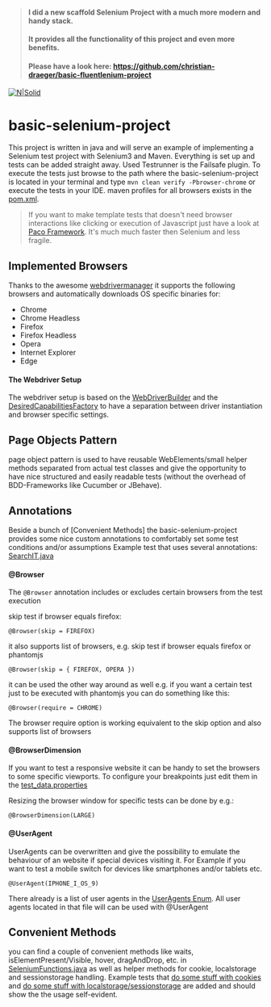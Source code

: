 >#### I did a new scaffold Selenium Project with a much more modern and handy stack. 
>#### It provides all the functionality of this project and even more benefits.
>#### Please have a look here: https://github.com/christian-draeger/basic-fluentlenium-project


[![N|Solid](https://api.travis-ci.org/christian-draeger/basic-selenium-project.svg?branch=master)](https://travis-ci.org/christian-draeger/basic-selenium-project)

# basic-selenium-project
This project is written in java and will serve an example of implementing a Selenium test project with Selenium3 and Maven.
Everything is set up and tests can be added straight away.
Used Testrunner is the Failsafe plugin.
To execute the tests just browse to the path where the basic-selenium-project is located in your terminal and type `mvn clean verify -Pbrowser-chrome` or execute the tests in your IDE. maven profiles for all browsers exists in the [pom.xml](https://github.com/christian-draeger/basic-selenium-project/blob/master/pom.xml).

>If you want to make template tests that doesn't need browser interactions like clicking or execution of Javascript just have a look at [Paco Framework](https://github.com/christian-draeger/page-content-tester). It's much much faster then Selenium and less fragile.

## Implemented Browsers
Thanks to the awesome [webdrivermanager](https://github.com/bonigarcia/webdrivermanager) it supports the following browsers and automatically downloads OS specific binaries for:
* Chrome
* Chrome Headless
* Firefox
* Firefox Headless
* Opera
* Internet Explorer
* Edge

#### The Webdriver Setup
The webdriver setup is based on the [WebDriverBuilder](https://github.com/christian-draeger/basic-selenium-project/blob/master/src/main/java/selenium/driver/WebDriverBuilder.java) and the [DesiredCapabilitiesFactory](https://github.com/christian-draeger/basic-selenium-project/blob/master/src/main/java/selenium/driver/DesiredCapabilitiesFactory.java)
to have a separation between driver instantiation and browser specific settings.

## Page Objects Pattern
page object pattern is used to have reusable WebElements/small helper methods separated from actual test classes and give the opportunity to have nice structured and easily readable tests (without the overhead of BDD-Frameworks like Cucumber or JBehave).

## Annotations
Beside a bunch of [Convenient Methods] the basic-selenium-project provides some nice custom annotations to comfortably set some test conditions and/or assumptions
Example test that uses several annotations: [SearchIT.java](https://github.com/christian-draeger/basic-selenium-project/blob/master/src/test/java/selenium/testcases/SearchIT.java)

#### @Browser
The `@Browser` annotation includes or excludes certain browsers from the test execution

skip test if browser equals firefox:
```
@Browser(skip = FIREFOX)
```

it also supports list of browsers, e.g. skip test if browser equals firefox or phantomjs
```
@Browser(skip = { FIREFOX, OPERA })
```

it can be used the other way around as well e.g. if you want a certain test just to be executed with phantomjs you can do something like this:
```
@Browser(require = CHROME)
```
The browser require option is working equivalent to the skip option and also supports list of browsers

#### @BrowserDimension
If you want to test a responsive website it can be handy to set the browsers to some specific viewports.
To configure your breakpoints just edit them in the [test_data.properties](https://github.com/christian-draeger/basic-selenium-project/blob/master/src/test/resources/test_data.properties)

Resizing the browser window for specific tests can be done by e.g.:
``` 
@BrowserDimension(LARGE)
```

#### @UserAgent
UserAgents can be overwritten and give the possibility to emulate the behaviour of an website if special devices visiting it.
For Example if you want to test a mobile switch for devices like smartphones and/or tablets etc.
``` 
@UserAgent(IPHONE_I_OS_9)
```
There already is a list of user agents in the [UserAgents Enum](https://github.com/christian-draeger/basic-selenium-project/blob/master/src/main/java/selenium/driver/UserAgents.java).
All user agents located in that file will can be used with @UserAgent


## Convenient Methods
you can find a couple of convenient methods like waits, isElementPresent/Visible, hover, dragAndDrop, etc. in [SeleniumFunctions.java](https://github.com/christian-draeger/basic-selenium-project/blob/master/src/main/java/selenium/SeleniumFunctions.java) 
as well as helper methods for cookie, localstorage and sessionstorage handling.
Example tests that [do some stuff with cookies](https://github.com/christian-draeger/basic-selenium-project/blob/master/src/test/java/selenium/testcases/DoSomeThingWithCookiesIT.java)
and [do some stuff with localstorage/sessionstorage](https://github.com/christian-draeger/basic-selenium-project/blob/master/src/test/java/selenium/testcases/DoSomeThingWithLocalStorageIT.java)
are added and should show the the usage self-evident.
